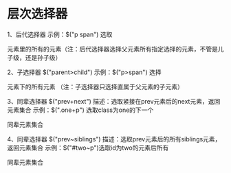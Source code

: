 # 层次选择器

1、后代选择器 
示例：$("p span") 选取<p>元素里的所有的<span>元素（注：后代选择器选择父元素所有指定选择的元素，不管是儿子级，还是孙子级）

2、子选择器 $("parent>child")
示例：$("p>span") 选择<p>元素下的所有<span>元素 （注：子选择器只选择直属于父元素的子元素）

3、同辈选择器 $("prev+next")
描述：选取紧接在prev元素后的next元素，返回元素集合
示例：$(".one+p") 选取class为one的下一个<p>同辈元素集合

4、同辈选择器 $("prev~siblings")
描述：选取prev元素后的所有siblings元素，返回元素集合
示例：$("#two~p")选取id为two的元素后所有<p>同辈元素集合
